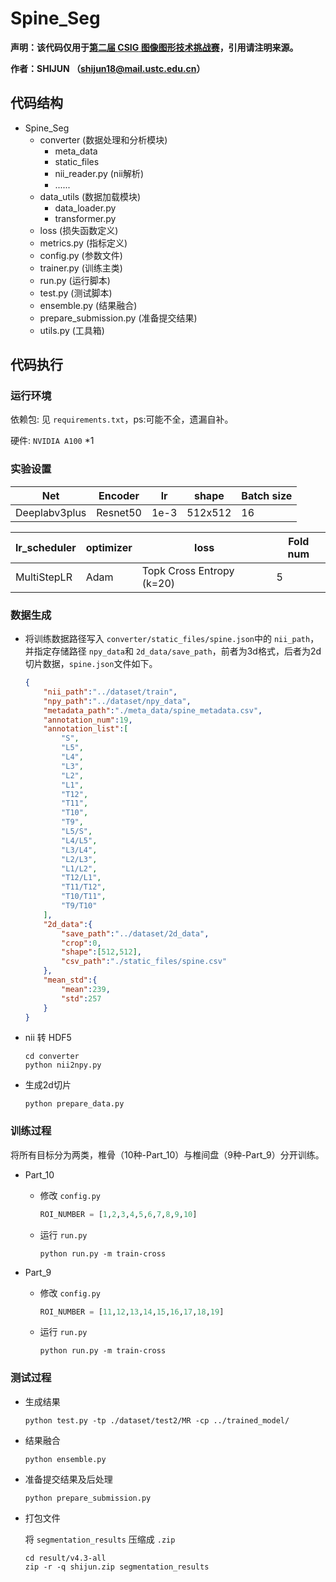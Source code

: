 # Spine_Seg

**声明：该代码仅用于[**第二届** **CSIG** **图像图形技术挑战赛**](https://www.spinesegmentation-challenge.com/)，引用请注明来源。**

**作者：SHIJUN （shijun18@mail.ustc.edu.cn）**

## 代码结构

- Spine_Seg
  - converter  (数据处理和分析模块)
    - meta_data
    - static_files
    - nii_reader.py  (nii解析)
    - ......
  - data_utils (数据加载模块)
    - data_loader.py
    - transformer.py
  - loss (损失函数定义)
  - metrics.py (指标定义)
  - config.py (参数文件)
  - trainer.py (训练主类)
  - run.py (运行脚本)
  - test.py (测试脚本)
  - ensemble.py (结果融合)
  - prepare_submission.py (准备提交结果)
  - utils.py (工具箱)

## 代码执行

### 运行环境

依赖包: 见 `requirements.txt`，ps:可能不全，遗漏自补。

硬件:  `NVIDIA A100` *1

### 实验设置

| Net           | Encoder  | lr   | shape   | Batch size |
| ------------- | -------- | ---- | ------- | ---------- |
| Deeplabv3plus | Resnet50 | 1e-3 | 512x512 | 16         |

| lr_scheduler | optimizer | loss                      | Fold num |
| ------------ | --------- | ------------------------- | -------- |
| MultiStepLR  | Adam      | Topk Cross Entropy (k=20) | 5        |

### 数据生成

- 将训练数据路径写入 `converter/static_files/spine.json`中的 `nii_path`，并指定存储路径 `npy_data`和 `2d_data/save_path`，前者为3d格式，后者为2d切片数据，`spine.json`文件如下。

  ```json
  {
      "nii_path":"../dataset/train",
      "npy_path":"../dataset/npy_data",
      "metadata_path":"./meta_data/spine_metadata.csv",
      "annotation_num":19,
      "annotation_list":[
          "S",
          "L5",
          "L4",
          "L3",
          "L2",
          "L1",
          "T12",
          "T11",
          "T10",
          "T9",
          "L5/S",
          "L4/L5",
          "L3/L4",
          "L2/L3",
          "L1/L2",
          "T12/L1",
          "T11/T12",
          "T10/T11",
          "T9/T10"
      ],
      "2d_data":{
          "save_path":"../dataset/2d_data",
          "crop":0,
          "shape":[512,512],
          "csv_path":"./static_files/spine.csv"
      },
      "mean_std":{
          "mean":239,
          "std":257
      }
  }
  ```
- nii 转 HDF5

  ```shell
  cd converter
  python nii2npy.py
  ```
- 生成2d切片

  ```shell
  python prepare_data.py
  ```

### 训练过程

将所有目标分为两类，椎骨（10种-Part_10）与椎间盘（9种-Part_9）分开训练。

- Part_10

  - 修改 `config.py`

    ```python
    ROI_NUMBER = [1,2,3,4,5,6,7,8,9,10]
    ```
  - 运行 `run.py`

    ```shell
    python run.py -m train-cross
    ```
- Part_9

  - 修改 `config.py`

    ```python
    ROI_NUMBER = [11,12,13,14,15,16,17,18,19]
    ```
  - 运行 `run.py`

    ```shell
    python run.py -m train-cross
    ```

### 测试过程

- 生成结果

  ```shell
  python test.py -tp ./dataset/test2/MR -cp ../trained_model/
  ```
- 结果融合

  ```shell
  python ensemble.py
  ```
- 准备提交结果及后处理

  ```shell
  python prepare_submission.py
  ```
- 打包文件

  将 `segmentation_results` 压缩成 `.zip`

  ```shell
  cd result/v4.3-all
  zip -r -q shijun.zip segmentation_results
  ```
